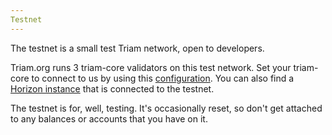 ```yaml
---
Testnet
---
```


The testnet is a small test Triam network, open to developers.

Triam.org runs 3 triam-core validators on this test network. Set your triam-core to connect to us by using this [configuration](https://github.com/triamnetwork/triam-core/blob/master/docs/triam-core_testnet.cfg). You can also find a [Horizon instance](https://horizon-testnet.Triam.org/) that is connected to the testnet.

The testnet is for, well, testing. It's occasionally reset, so don't get attached to any balances or accounts that you have on it.
